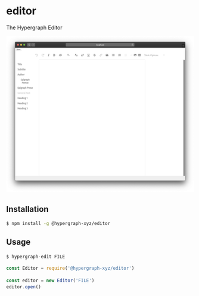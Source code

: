 # editor

The Hypergraph Editor

![Screenshot](screenshot.png)

## Installation

```bash
$ npm install -g @hypergraph-xyz/editor
```

## Usage

```bash
$ hypergraph-edit FILE
```

```js
const Editor = require('@hypergraph-xyz/editor')

const editor = new Editor('FILE')
editor.open()
```

